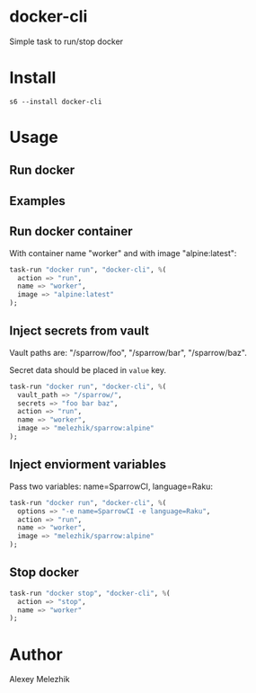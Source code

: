 # docker-cli

Simple task to run/stop docker

# Install

    s6 --install docker-cli

# Usage

## Run docker

## Examples

## Run docker container

With container name "worker" and with image "alpine:latest":

```raku
task-run "docker run", "docker-cli", %(
  action => "run",
  name => "worker",
  image => "alpine:latest"
);
```

## Inject secrets from vault

Vault paths are: "/sparrow/foo", "/sparrow/bar", "/sparrow/baz".

Secret data should be placed in `value` key.

```raku
task-run "docker run", "docker-cli", %(
  vault_path => "/sparrow/",
  secrets => "foo bar baz",
  action => "run",
  name => "worker",
  image => "melezhik/sparrow:alpine"
);
```

## Inject enviorment variables

Pass two variables: name=SparrowCI, language=Raku:

```raku
task-run "docker run", "docker-cli", %(
  options => "-e name=SparrowCI -e language=Raku",
  action => "run",
  name => "worker",
  image => "melezhik/sparrow:alpine"
);
```

## Stop docker

```raku
task-run "docker stop", "docker-cli", %(
  action => "stop",
  name => "worker"
);
```

# Author

Alexey Melezhik
